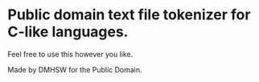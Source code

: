 # Public domain text file tokenizer for C-like languages.

Feel free to use this however you like. 

Made by DMHSW for the Public Domain.
